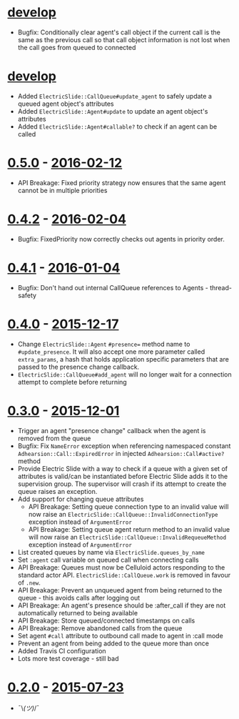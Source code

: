 # [develop](https://github.com/adhearsion/electric_slide)
  * Bugfix: Conditionally clear agent's call object if the current
    call is the same as the previous call so that call object information
    is not lost when the call goes from queued to connected

# [develop](https://github.com/adhearsion/electric_slide)
  * Added `ElectricSlide::CallQueue#update_agent` to safely update a queued agent object's attributes
  * Added `ElectricSlide::Agent#update` to update an agent object's attributes
  * Added `ElectricSlide::Agent#callable?` to check if an agent can be called

# [0.5.0](https://github.com/adhearsion/electric_slide/compare/v0.4.2...v0.5.0) - [2016-02-12](https://rubygems.org/gems/adhearsion/versions/0.5.0)
  * API Breakage: Fixed priority strategy now ensures that the same agent cannot be in multiple priorities

# [0.4.2](https://github.com/adhearsion/electric_slide/compare/v0.4.1...v0.4.2) - [2016-02-04](https://rubygems.org/gems/adhearsion/versions/0.4.2)
  * Bugfix: FixedPriority now correctly checks out agents in priority order.

# [0.4.1](https://github.com/adhearsion/electric_slide/compare/v0.4.0...v0.4.1) - [2016-01-04](https://rubygems.org/gems/adhearsion/versions/0.4.1)
  * Bugfix: Don't hand out internal CallQueue references to Agents - thread-safety

# [0.4.0](https://github.com/adhearsion/electric_slide/compare/v0.3.0...v0.4.0) - [2015-12-17](https://rubygems.org/gems/adhearsion/versions/0.4.0)
  * Change `ElectricSlide::Agent` `#presence=` method name to `#update_presence`. It will also accept one more parameter called `extra_params`, a hash that holds application specific parameters that are passed to the presence change callback.
  * `ElectricSlide::CallQueue#add_agent` will no longer wait for a connection attempt to complete before returning

# [0.3.0](https://github.com/adhearsion/electric_slide/compare/v0.2.0...v0.3.0) - [2015-12-01](https://rubygems.org/gems/adhearsion/versions/0.3.0)
  * Trigger an agent "presence change" callback when the agent is removed from the queue
  * Bugfix: Fix `NameError` exception when referencing namespaced constant `Adhearsion::Call::ExpiredError` in injected `Adhearsion::Call#active?` method
  * Provide Electric Slide with a way to check if a queue with a given set of attributes is valid/can be instantiated before Electric Slide adds it to the supervision group. The supervisor will crash if its attempt to create the queue raises an exception.
  * Add support for changing queue attributes
    * API Breakage: Setting queue connection type to an invalid value will now raise an `ElectricSlide::CallQueue::InvalidConnectionType` exception instead of `ArgumentError`
    * API Breakage: Setting queue agent return method to an invalid value will now raise an `ElectricSlide::CallQueue::InvalidRequeueMethod` exception instead of `ArgumentError`
  * List created queues by name via `ElectricSlide.queues_by_name`
  * Set `:agent` call variable on queued call when connecting calls
  * API Breakage: Queues must now be Celluloid actors responding to the standard actor API. `ElectricSlide::CallQueue.work` is removed in favour of `.new`.
  * API Breakage: Prevent an unqueued agent from being returned to the queue - this avoids calls after logging out
  * API Breakage: An agent's presence should be :after_call if they are not automatically returned to being available
  * API Breakage: Store queued/connected timestamps on calls
  * API Breakage: Remove abandoned calls from the queue
  * Set agent `#call` attribute to outbound call made to agent in :call mode
  * Prevent an agent from being added to the queue more than once
  * Added Travis CI configuration
  * Lots more test coverage - still bad

# [0.2.0](https://github.com/adhearsion/electric_slide/compare/bb3b1b3e7f6d0926d0a9f462520e1f6d0c277adf...v0.2.0) - [2015-07-23](https://rubygems.org/gems/adhearsion/versions/0.2.0)
  * ¯\\_(ツ)_/¯
